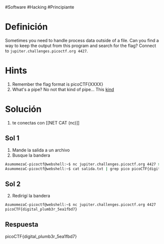 #Software #Hacking #Principiante
# Definición
Sometimes you need to handle process data outside of a file. Can you find a way to keep the output from this program and search for the flag? Connect to `jupiter.challenges.picoctf.org 4427`.
# Hints
1. Remember the flag format is picoCTF{XXXX}
2. What's a pipe? No not that kind of pipe... This [kind](http://www.linfo.org/pipes.html)
# Solución
1. te conectas con [[NET CAT (nc)]]
## Sol 1

1. Mande la salida a un archivo
2. Busque la bandera
```cmd
AsumomezaC-picoctf@webshell:~$ nc jupiter.challenges.picoctf.org 4427 > salida.txt
AsumomezaC-picoctf@webshell:~$ cat salida.txt | grep pico picoCTF{digital_plumb3r_5ea1fbd7}
```
## Sol 2
2. Redirigí la bandera

```cmd
AsumomezaC-picoctf@webshell:~$ nc jupiter.challenges.picoctf.org 4427 | grep pico
picoCTF{digital_plumb3r_5ea1fbd7}
```
## Respuesta
picoCTF{digital_plumb3r_5ea1fbd7}